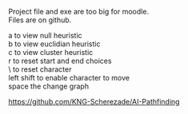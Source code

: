 Project file and exe are too big for moodle.<br/>
Files are on github.<br/>

a to view null heuristic<br/>
b to view euclidian heuristic<br/>
c to view cluster heuristic<br/>
r to reset start and end choices<br/>
\ to reset character<br/>
left shift to enable character to move<br/>
space the change graph<br/>

https://github.com/KNG-Scherezade/AI-Pathfinding